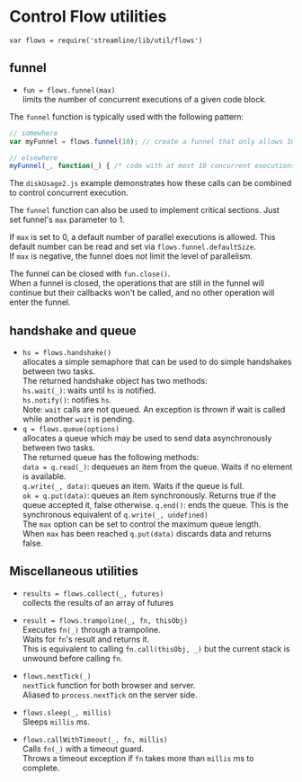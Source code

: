 
# Control Flow utilities
 
`var flows = require('streamline/lib/util/flows')`

## funnel
* `fun = flows.funnel(max)`  
  limits the number of concurrent executions of a given code block.

The `funnel` function is typically used with the following pattern:

``` javascript
// somewhere
var myFunnel = flows.funnel(10); // create a funnel that only allows 10 concurrent executions.

// elsewhere
myFunnel(_, function(_) { /* code with at most 10 concurrent executions */ });
```

The `diskUsage2.js` example demonstrates how these calls can be combined to control concurrent execution.

The `funnel` function can also be used to implement critical sections. Just set funnel's `max` parameter to 1.

If `max` is set to 0, a default number of parallel executions is allowed. 
This default number can be read and set via `flows.funnel.defaultSize`.  
If `max` is negative, the funnel does not limit the level of parallelism.

The funnel can be closed with `fun.close()`.  
When a funnel is closed, the operations that are still in the funnel will continue but their callbacks
won't be called, and no other operation will enter the funnel.
## handshake and queue
* `hs = flows.handshake()`  
  allocates a simple semaphore that can be used to do simple handshakes between two tasks.  
  The returned handshake object has two methods:  
  `hs.wait(_)`: waits until `hs` is notified.  
  `hs.notify()`: notifies `hs`.  
  Note: `wait` calls are not queued. An exception is thrown if wait is called while another `wait` is pending.
* `q = flows.queue(options)`  
  allocates a queue which may be used to send data asynchronously between two tasks.  
  The returned queue has the following methods:  
  `data = q.read(_)`: dequeues an item from the queue. Waits if no element is available.  
  `q.write(_, data)`:  queues an item. Waits if the queue is full.  
  `ok = q.put(data)`: queues an item synchronously. Returns true if the queue accepted it, false otherwise. 
  `q.end()`: ends the queue. This is the synchronous equivalent of `q.write(_, undefined)`  
  The `max` option can be set to control the maximum queue length.  
  When `max` has been reached `q.put(data)` discards data and returns false.

## Miscellaneous utilities
* `results = flows.collect(_, futures)`  
  collects the results of an array of futures

* `result = flows.trampoline(_, fn, thisObj)`  
  Executes `fn(_)` through a trampoline.  
  Waits for `fn`'s result and returns it.  
  This is equivalent to calling `fn.call(thisObj, _)` but the current stack is unwound
  before calling `fn`.

* `flows.nextTick(_)`  
  `nextTick` function for both browser and server.  
  Aliased to `process.nextTick` on the server side.

* `flows.sleep(_, millis)`  
  Sleeps `millis` ms.  

* `flows.callWithTimeout(_, fn, millis)`  
  Calls `fn(_)` with a timeout guard.  
  Throws a timeout exception if `fn` takes more than `millis` ms to complete.  
